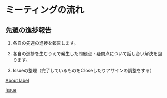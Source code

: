 
# ミーティングの流れ

## 先週の進捗報告

1. 各自の先週の進捗を報告します。

2. 各自の進捗を生むうえで発生した問題点・疑問点について話し合い解決を図ります。

3. Issueの整理（完了しているものをCloseしたりアサインの調整をする）

[About label](https://github.com/altseed/Altseed2/blob/master/documents/development/HowToDevelop_Ja.md)

[Issue](https://github.com/altseed/Altseed2/issues)
